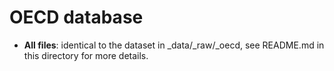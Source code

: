 # OECD database

- **All files**: identical to the dataset in _data/_raw/_oecd, see README.md in this directory for more details.